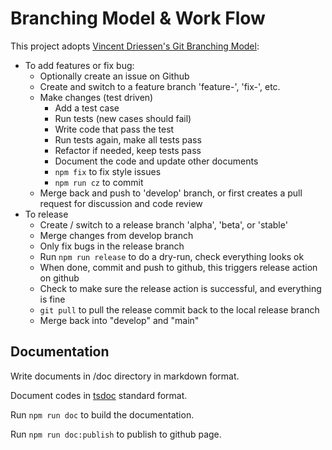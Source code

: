 # Branching Model & Work Flow

This project adopts [Vincent Driessen's Git Branching Model](https://nvie.com/posts/a-successful-git-branching-model/):
- To add features or fix bug:
  - Optionally create an issue on Github
  - Create and switch to a feature branch 'feature-', 'fix-', etc.
  - Make changes (test driven)
    - Add a test case
    - Run tests (new cases should fail)
    - Write code that pass the test
    - Run tests again, make all tests pass
    - Refactor if needed, keep tests pass
    - Document the code and update other documents
    - `npm fix` to fix style issues
    - `npm run cz` to commit
  - Merge back and push to 'develop' branch, or first creates a pull request for discussion and code review
- To release
  - Create / switch to a release branch 'alpha', 'beta', or 'stable'
  - Merge changes from develop branch
  - Only fix bugs in the release branch
  - Run `npm run release` to do a dry-run, check everything looks ok
  - When done, commit and push to github, this triggers release action on github
  - Check to make sure the release action is successful, and everything is fine
  - `git pull` to pull the release commit back to the local release branch
  - Merge back into "develop" and "main"

## Documentation

Write documents in /doc directory in markdown format. 

Document codes in [tsdoc](https://tsdoc.org/) standard format.

Run `npm run doc` to build the documentation.

Run `npm run doc:publish` to publish to github page.